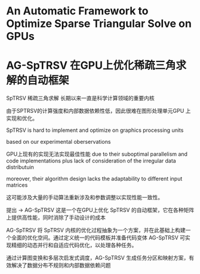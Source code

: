 # An Automatic Framework to Optimize Sparse Triangular Solve on GPUs

# AG-SpTRSV 在GPU上优化稀疏三角求解的自动框架

SpTRSV 稀疏三角求解 长期以来一直是科学计算领域的重要内核

由于SPTRSV的计算强度和内部数据依赖性低，因此很难在图形处理单元GPU 上实现和优化。

SpTRSV is hard to implement and optimize on graphics processing units

based on our experimental oberservations

GPU上现有的实现无法实现最佳性能 due to their suboptimal parallelism and code implementations plus lack of consideration of the irregular data distributuin 

moreover, their algorithm design lacks the adaptability to different input matrices

这可能涉及大量的手动算法重新涉及和参数调整以实现性能一致性。

提出 -> AG-SpTRSV 这是一个在GPU上优化 SpTRSV 的自动框架，它在各种矩阵上提供高性能，同时消除了手动设计的成本

AG-SpTRSV 将 SpTRSV 内核的优化过程抽象为一个方案，并在此基础上构建一个全面的优化空间。通过定义统一的代码模板并准备代码变体 AG-SpTRSV 可实现精细的动态并行和自适应代码优化，以处理各种任务。

通过计算图变换和多层次启发式调度，AG-SpTRSV 生成任务分区和映射方案，有效解决了数据分布不规则和内部数据依赖问题
